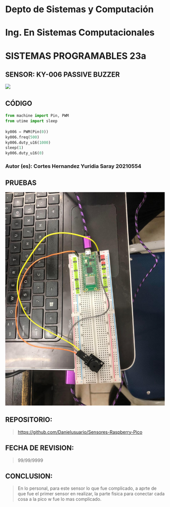 # Depto de Sistemas y Computación
# Ing. En Sistemas Computacionales
# SISTEMAS PROGRAMABLES 23a

## SENSOR: KY-006 PASSIVE BUZZER
![](https://uelectronics.com/wp-content/uploads/AR0026-Sensor-KY-006-Zumbador-Buzzer-2.jpg)

## CÓDIGO
```python
from machine import Pin, PWM
from utime import sleep

ky006 = PWM(Pin(0))
ky006.freq(500)
ky006.duty_u16(1000)
sleep(1)
ky006.duty_u16(0)
```

### Autor (es): Cortes Hernandez Yuridia Saray 20210554

## PRUEBAS

![](https://github.com/Danielusuario/Sensores-Raspberry-Pico/blob/main/Imagenes/KY-006.jpg)

## REPOSITORIO: 
> https://github.com/Danielusuario/Sensores-Raspberry-Pico

## FECHA DE REVISION: 
> 99/99/9999

## CONCLUSION: 
> En lo personal, para este sensor lo que fue complicado, a aprte de que fue el primer sensor en realizar, la parte fisica para conectar cada cosa a la pico w fue lo mas complicado.
